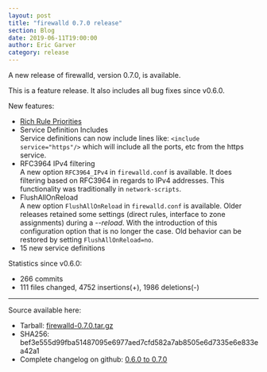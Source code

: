 ```yaml
---
layout: post
title: "firewalld 0.7.0 release"
section: Blog
date: 2019-06-11T19:00:00
author: Eric Garver
category: release
---
```


A new release of firewalld, version 0.7.0, is available.

This is a feature release. It also includes all bug fixes since v0.6.0.

New features:
- [Rich Rule Priorities](https://firewalld.org/2018/12/rich-rule-priorities)
- Service Definition Includes  
  Service definitions can now include lines like: `<include service="https"/>`
  which will include all the ports, etc from the https service.
- RFC3964 IPv4 filtering  
  A new option `RFC3964_IPv4` in `firewalld.conf` is available. It does
  filtering based on RFC3964 in regards to IPv4 addresses. This functionality
  was traditionally in `network-scripts`.
- FlushAllOnReload  
  A new option `FlushAllOnReload` in `firewalld.conf` is available. Older
  releases retained some settings (direct rules, interface to zone assignments)
  during a *\-\-reload*. With the introduction of this configuration option
  that is no longer the case. Old behavior can be restored by setting
  `FlushAllOnReload=no`.
- 15 new service definitions

Statistics since v0.6.0:
- 266 commits
- 111 files changed, 4752 insertions(+), 1986 deletions(-)

-----

Source available here:

 * Tarball: [firewalld-0.7.0.tar.gz](https://github.com/firewalld/firewalld/releases/download/v0.7.0/firewalld-0.7.0.tar.gz)
 * SHA256: bef3e555d99fba51487095e6977aed7cfd582a7ab8505e6d7335e6e833ea42a1
 * Complete changelog on github: [0.6.0 to 0.7.0](https://github.com/firewalld/firewalld/compare/v0.6.0...v0.7.0)
